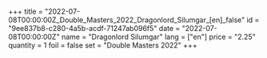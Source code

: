 +++
title = "2022-07-08T00:00:00Z_Double_Masters_2022_Dragonlord_Silumgar_[en]_false"
id = "9ee837b8-c280-4a5b-acdf-71247ab096f5"
date = "2022-07-08T00:00:00Z"
name = "Dragonlord Silumgar"
lang = ["en"]
price = "2.25"
quantity = 1
foil = false
set = "Double Masters 2022"
+++
